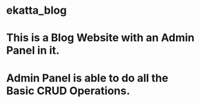 # ekatta_blog

# This is a Blog Website with an Admin Panel in it. 

# Admin Panel is able to do all the Basic CRUD Operations.
